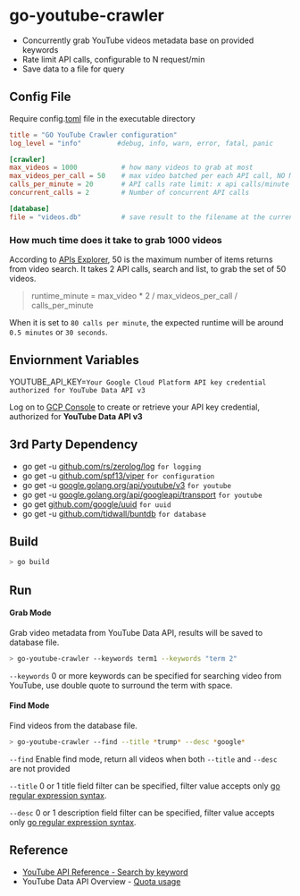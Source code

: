 # go-youtube-crawler
* Concurrently grab YouTube videos metadata base on provided keywords
* Rate limit API calls, configurable to N request/min
* Save data to a file for query

## Config File
Require config.[toml](https://github.com/toml-lang/toml) file in the executable directory

```toml
title = "GO YouTube Crawler configuration"
log_level = "info"         #debug, info, warn, error, fatal, panic

[crawler]
max_videos = 1000           # how many videos to grab at most
max_videos_per_call = 50    # max video batched per each API call, NO MORE THAN 50 videos
calls_per_minute = 20       # API calls rate limit: x api calls/minute
concurrent_calls = 2        # Number of concurrent API calls

[database]
file = "videos.db"          # save result to the filename at the current directory
```

### How much time does it take to grab 1000 videos
According to [APIs Explorer](https://developers.google.com/apis-explorer/?hl=en_US#p/youtube/v3/youtube.search.list), 50 is the maximum number of items returns from video search.  It takes 2 API calls, search and list, to grab the set of 50 videos.  

> runtime_minute = max_video * 2 / max_videos_per_call / calls_per_minute

When it is set to `80 calls per minute`, the expected runtime will be around `0.5 minutes` or `30 seconds`.
   
## Enviornment Variables
YOUTUBE_API_KEY=`Your Google Cloud Platform API key credential authorized for YouTube Data API v3`

Log on to [GCP Console](https://console.cloud.google.com/apis/credentials) to create or retrieve your API key credential, authorized for **YouTube Data API v3** 

## 3rd Party Dependency
* go get -u [github.com/rs/zerolog/log](https://github.com/rs/zerolog) `for logging`
* go get -u [github.com/spf13/viper](https://github.com/spf13/viper) `for configuration`
* go get -u [google.golang.org/api/youtube/v3](https://godoc.org/google.golang.org/api/youtube/v3) `for youtube`
* go get -u [google.golang.org/api/googleapi/transport](https://google.golang.org/api/googleapi/transport) `for youtube`
* go get [github.com/google/uuid](https://github.com/google/uuid) `for uuid`
* go get -u [github.com/tidwall/buntdb](https://github.com/tidwall/buntdb) `for database`

## Build
``` bash
> go build
```

## Run
#### Grab Mode
Grab video metadata from YouTube Data API, results will be saved to database file.
``` bash
> go-youtube-crawler --keywords term1 --keywords "term 2"
```

`--keywords` 0 or more keywords can be specified for searching video from YouTube, use double quote to surround the term with space.

#### Find Mode
Find videos from the database file.
``` bash
> go-youtube-crawler --find --title *trump* --desc *google*  
```

`--find` Enable find mode, return all videos when both `--title` and `--desc` are not provided 

`--title` 0 or 1 title field filter can be specified, filter value accepts only [go regular expression syntax](https://golang.org/pkg/regexp/syntax/).

`--desc` 0 or 1 description field filter can be specified, filter value accepts only [go regular expression syntax](https://golang.org/pkg/regexp/syntax/).

## Reference
* [YouTube API Reference - Search by keyword](https://developers.google.com/youtube/v3/code_samples/go#search_by_keyword)
* YouTube Data API Overview - [Quota usage](https://developers.google.com/youtube/v3/getting-started#quota) 